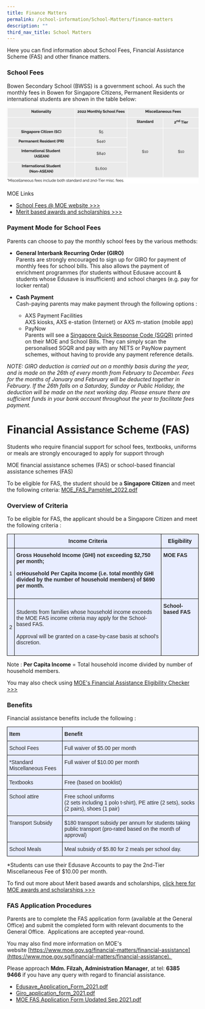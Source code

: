 ```yaml
---
title: Finance Matters
permalink: /school-information/School-Matters/finance-matters
description: ""
third_nav_title: School Matters
---
```

Here you can find information about School Fees, Financial Assistance Scheme (FAS) and other finance matters.  
  

### School Fees

Bowen Secondary School (BWSS) is a government school. As such the monthly fees in Bowen for Singapore Citizens, Permanent Residents or international students are shown in the table below:

![](/images/school%20fees.png)

MOE Links  
* [School Fees @ MOE website >>>](https://www.moe.gov.sg/financial-matters/fees)   
* [Merit based awards and scholarships >>>](https://www.google.com/url?q=https%3A%2F%2Fwww.moe.gov.sg%2Ffinancial-matters%2Fawards-scholarships&sa=D&sntz=1&usg=AFQjCNEsIwWKSrQSXjk3_oiRvC63swkjcg)

### Payment Mode for School Fees

Parents can choose to pay the monthly school fees by the various methods:  
  

*   **General Interbank Recurring Order (GIRO)**  <br>
Parents are strongly encouraged to sign up for GIRO for payment of monthly fees for school bills. This also allows the payment of enrichment programmes (for students without Edusave account & students whose Edusave is insufficient) and school charges (e.g. pay for locker rental)  
   
*   **Cash Payment**  <br>
Cash-paying parents may make payment through the following options :

	*   AXS Payment Facilities  <br>
	AXS kiosks, AXS e-station (Internet) or AXS m-station (mobile app)
	*   PayNow  
    Parents will see a [Singapore Quick Response Code (SGQR)](https://www.mas.gov.sg/development/e-payments/sgqr) printed on their MOE and School Bills. They can simply scan the personalised SGQR and pay with any NETS or PayNow payment schemes, without having to provide any payment reference details.
		
_NOTE: GIRO deduction is carried out on a monthly basis during the year, and is made on the 26th of every month from February to December. Fees for the months of January and February will be deducted together in February. If the 26th falls on a Saturday, Sunday or Public Holiday, the deduction will be made on the next working day. Please ensure there are sufficient funds in your bank account throughout the year to facilitate fees payment._

# Financial Assistance Scheme (FAS)

Students who require financial support for school fees, textbooks, uniforms or meals are strongly encouraged to apply for support through  
  
MOE financial assistance schemes (FAS) or school-based financial assistance schemes (FAS)

To be eligible for FAS, the student should be a **Singapore Citizen** and meet the following criteria:
[MOE_FAS_Pamphlet_2022.pdf](/files/MOE_FAS_Pamphlet_2022.pdf)

### Overview of Criteria

To be eligible for FAS, the applicant should be a Singapore Citizen and meet the following criteria :

<style type="text/css">
.tg  {border-collapse:collapse;border-spacing:0;}
.tg td{border-color:black;border-style:solid;border-width:1px;font-family:Arial, sans-serif;font-size:14px;
  overflow:hidden;padding:10px 5px;word-break:normal;}
.tg th{border-color:black;border-style:solid;border-width:1px;font-family:Arial, sans-serif;font-size:14px;
  font-weight:normal;overflow:hidden;padding:10px 5px;word-break:normal;}
.tg .tg-vqm8{background-color:#E8EDFF;color:#222;text-align:left;vertical-align:top}
.tg .tg-mbkz{background-color:#E8EDFF;color:#222;font-weight:bold;text-align:center;vertical-align:top}
.tg .tg-22b2{background-color:#E8EDFF;color:#222;text-align:center;vertical-align:middle}
.tg .tg-u05r{background-color:#E8EDFF;color:#222;font-weight:bold;text-align:left;vertical-align:top}
.tg .tg-v4cs{background-color:#e8edff;text-align:center;vertical-align:top}
</style>
<table class="tg">
<thead>
  <tr>
    <th class="tg-u05r"></th>
    <th class="tg-mbkz">Income Criteria</th>
    <th class="tg-v4cs"><span style="font-weight:bold">Eligibility</span></th>
  </tr>
</thead>
<tbody>
  <tr>
    <td class="tg-22b2"><span style="color:#222">1</span></td>
    <td class="tg-u05r">Gross Household Income (GHI) <span style="color:#222">not exceeding</span> $2,750 <span style="color:#222">per month;</span><br><br>orHousehold Per Capita Income <span style="color:#222">(i.e. total monthly GHI divided by the number of household members) of</span> $690 <span style="color:#222">per month.</span><br><br></td>
    <td class="tg-u05r">MOE FAS</td>
  </tr>
  <tr>
    <td class="tg-22b2"><span style="color:#222">2</span></td>
    <td class="tg-vqm8"><br>Students from families whose household income exceeds the MOE FAS income criteria may apply for the School-based FAS.<br><br>Approval will be granted on a case-by-case basis at school’s discretion.<br><br></td>
    <td class="tg-u05r">School-based FAS</td>
  </tr>
</tbody>
</table>

Note : **Per Capita Income** \= Total household income divided by number of household members.

You may also check using [MOE's Financial Assistance Eligibility Checker >>>](https://www.moe.gov.sg/financial-matters/financial-assistance)

### Benefits

Financial assistance benefits include the following :

<style type="text/css">
.tg  {border-collapse:collapse;border-spacing:0;}
.tg td{border-color:black;border-style:solid;border-width:1px;font-family:Arial, sans-serif;font-size:14px;
  overflow:hidden;padding:10px 5px;word-break:normal;}
.tg th{border-color:black;border-style:solid;border-width:1px;font-family:Arial, sans-serif;font-size:14px;
  font-weight:normal;overflow:hidden;padding:10px 5px;word-break:normal;}
.tg .tg-vqm8{background-color:#E8EDFF;color:#222;text-align:left;vertical-align:top}
.tg .tg-u05r{background-color:#E8EDFF;color:#222;font-weight:bold;text-align:left;vertical-align:top}
.tg .tg-lr6o{background-color:#E8EDFF;color:#222;text-align:left;vertical-align:middle}
</style>
<table class="tg">
<thead>
  <tr>
    <th class="tg-u05r">Item</th>
    <th class="tg-u05r">Benefit</th>
  </tr>
</thead>
<tbody>
  <tr>
    <td class="tg-vqm8">School Fees</td>
    <td class="tg-vqm8">Full waiver of $5.00 per month</td>
  </tr>
  <tr>
    <td class="tg-vqm8">*Standard Miscellaneous Fees </td>
    <td class="tg-vqm8">Full waiver of $10.00 per month</td>
  </tr>
  <tr>
    <td class="tg-vqm8">Textbooks</td>
    <td class="tg-vqm8">Free (based on booklist)</td>
  </tr>
  <tr>
    <td class="tg-vqm8">School attire</td>
    <td class="tg-lr6o"><span style="color:#222">Free school uniforms</span><br><span style="color:#222">(2 sets including 1 polo t-shirt), PE attire (2 sets), socks (2 pairs), shoes (1 pair)</span></td>
  </tr>
  <tr>
    <td class="tg-vqm8">Transport Subsidy</td>
    <td class="tg-vqm8">$180 transport subsidy per annum for students taking public transport (pro-rated based on the  month of approval)</td>
  </tr>
  <tr>
    <td class="tg-lr6o"><span style="color:#222"> School Meals</span></td>
    <td class="tg-lr6o"><span style="color:#222"> Meal subsidy of $5.80 for 2 meals per school day.</span></td>
  </tr>
</tbody>
</table>

\*Students can use their Edusave Accounts to pay the 2nd\-Tier Miscellaneous Fee of $10.00 per month.

To find out more about Merit based awards and scholarships, [click here for MOE awards and scholarships >>>](https://www.moe.gov.sg/financial-matters/awards-scholarships)

### FAS Application Procedures

Parents are to complete the FAS application form (available at the General Office) and submit the completed form with relevant documents to the General Office.  Applications are accepted year-round.    

You may also find more information on MOE's website [https://www.moe.gov.sg/financial-matters/financial-assistance](https://www.moe.gov.sg/financial-matters/financial-assistance).   

Please approach **Mdm. Filzah, Administration Manager**, at tel: **6385 9466** if you have any query with regard to financial assistance.

* [Edusave_Application_Form_2021.pdf](/files/Edusave_Application_Form_2021.pdf)
* [Giro_application_form_2021.pdf](/files/Giro_application_form_2021.pdf)
* [MOE FAS Application Form Updated Sep 2021.pdf](/files/MOE%20FAS%20Application%20Form%20Updated%20Sep%202021.pdf)